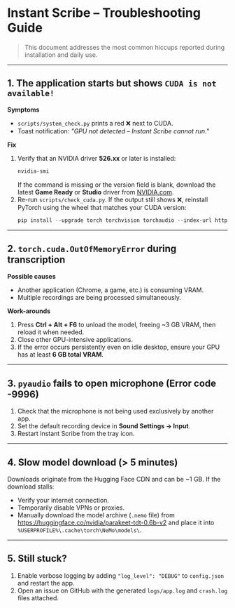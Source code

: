 # Instant Scribe – Troubleshooting Guide

> This document addresses the most common hiccups reported during installation and daily use.

---

## 1. The application starts but shows `CUDA is not available!`

**Symptoms**
- `scripts/system_check.py` prints a red ❌ next to CUDA.
- Toast notification: *"GPU not detected – Instant Scribe cannot run."*

**Fix**
1. Verify that an NVIDIA driver **526.xx** or later is installed:
   ```powershell
   nvidia-smi
   ```
   If the command is missing or the version field is blank, download the latest **Game Ready** or **Studio** driver from [NVIDIA.com](https://www.nvidia.com/Download/index.aspx).
2. Re-run `scripts/check_cuda.py`. If the output still shows ❌, reinstall PyTorch using the wheel that matches your CUDA version:
   ```powershell
   pip install --upgrade torch torchvision torchaudio --index-url https://download.pytorch.org/whl/cu118
   ```

---

## 2. `torch.cuda.OutOfMemoryError` during transcription

**Possible causes**
- Another application (Chrome, a game, etc.) is consuming VRAM.
- Multiple recordings are being processed simultaneously.

**Work-arounds**
1. Press **Ctrl + Alt + F6** to unload the model, freeing ~3 GB VRAM, then reload it when needed.
2. Close other GPU-intensive applications.
3. If the error occurs persistently even on idle desktop, ensure your GPU has at least **6 GB total VRAM**.

---

## 3. `pyaudio` fails to open microphone (Error code -9996)

1. Check that the microphone is not being used exclusively by another app.
2. Set the default recording device in **Sound Settings → Input**.
3. Restart Instant Scribe from the tray icon.

---

## 4. Slow model download (> 5 minutes)

Downloads originate from the Hugging Face CDN and can be ~1 GB. If the download stalls:

- Verify your internet connection.
- Temporarily disable VPNs or proxies.
- Manually download the model archive (`.nemo` file) from
  https://huggingface.co/nvidia/parakeet-tdt-0.6b-v2 and place it into
  `%USERPROFILE%\.cache\torch\NeMo\models\`.

---

## 5. Still stuck?

1. Enable verbose logging by adding `"log_level": "DEBUG"` to `config.json` and restart the app.
2. Open an issue on GitHub with the generated `logs/app.log` and `crash.log` files attached. 